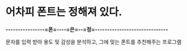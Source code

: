 # 어차피 폰트는 정해져 있다.
**----------------=폰=----=은=--=정=------------------------------**




문자를 입력 받아 용도 및 감성을 분석하고, 그에 맞는 폰트를 추천해주는 프로그램
